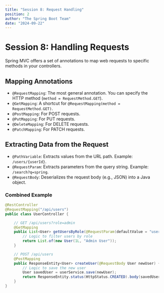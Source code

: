 ```yaml
---
title: "Session 8: Request Handling"
position: 2
author: "The Spring Boot Team"
date: "2024-09-22"
---
```


# Session 8: Handling Requests

Spring MVC offers a set of annotations to map web requests to specific methods in your controllers.

## Mapping Annotations

- `@RequestMapping`: The most general annotation. You can specify the HTTP method (`method = RequestMethod.GET`).
- `@GetMapping`: A shortcut for `@RequestMapping(method = RequestMethod.GET)`.
- `@PostMapping`: For POST requests.
- `@PutMapping`: For PUT requests.
- `@DeleteMapping`: For DELETE requests.
- `@PatchMapping`: For PATCH requests.

## Extracting Data from the Request

- `@PathVariable`: Extracts values from the URL path. Example: `/users/{userId}`.
- `@RequestParam`: Extracts parameters from the query string. Example: `/search?q=spring`.
- `@RequestBody`: Deserializes the request body (e.g., JSON) into a Java object.

### Combined Example

```java
@RestController
@RequestMapping("/api/users")
public class UserController {

    // GET /api/users?role=admin
    @GetMapping
    public List<User> getUsersByRole(@RequestParam(defaultValue = "user") String role) {
        // Logic to filter users by role
        return List.of(new User(1L, "Admin User"));
    }

    // POST /api/users
    @PostMapping
    public ResponseEntity<User> createUser(@RequestBody User newUser) {
        // Logic to save the new user
        User savedUser = userService.save(newUser);
        return ResponseEntity.status(HttpStatus.CREATED).body(savedUser);
    }
}
```